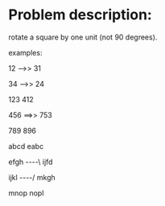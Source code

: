 
# Problem description:


rotate a square by one unit (not 90 degrees). 

examples:

12  -->> 31 

34  -->> 24

123         412

456  ==>>   753

789         896

abcd        eabc

efgh ----\  ijfd

ijkl ----/  mkgh

mnop        nopl



